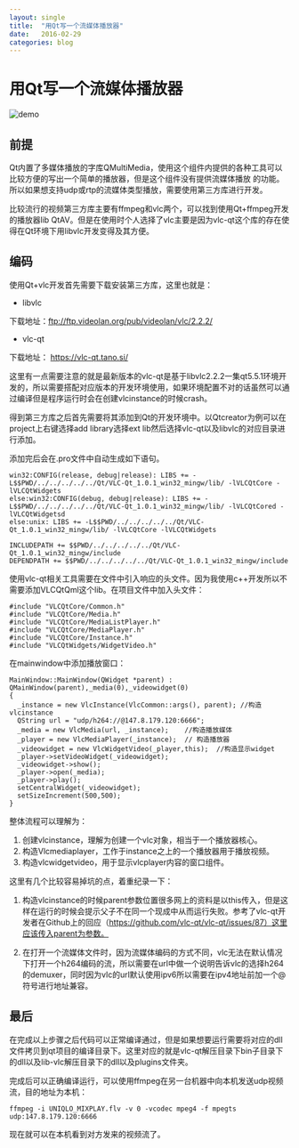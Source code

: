 ```yaml
---
layout: single
title:  "用Qt写一个流媒体播放器"
date:   2016-02-29
categories: blog
---
```



# 用Qt写一个流媒体播放器

![demo](SPWW.github.io/images/20160229122845.png)
## 前提

Qt内置了多媒体播放的字库QMultiMedia，使用这个组件内提供的各种工具可以比较方便的写出一个简单的播放器，但是这个组件没有提供流媒体播放
的功能。所以如果想支持udp或rtp的流媒体类型播放，需要使用第三方库进行开发。

比较流行的视频第三方库主要有ffmpeg和vlc两个，可以找到使用Qt+ffmpeg开发的播放器lib QtAV。但是在使用时个人选择了vlc主要是因为vlc-qt这个库的存在使得在Qt环境下用libvlc开发变得及其方便。


## 编码

使用Qt+vlc开发首先需要下载安装第三方库，这里也就是：

  * libvlc

  下载地址：ftp://ftp.videolan.org/pub/videolan/vlc/2.2.2/

  * vlc-qt

  下载地址： https://vlc-qt.tano.si/

这里有一点需要注意的就是最新版本的vlc-qt是基于libvlc2.2.2一集qt5.5.1环境开发的，所以需要搭配对应版本的开发环境使用，如果环境配置不对的话虽然可以通过编译但是程序运行时会在创建vlcinstance的时候crash。

得到第三方库之后首先需要将其添加到Qt的开发环境中。以Qtcreator为例可以在project上右键选择add library选择ext lib然后选择vlc-qt以及libvlc的对应目录进行添加。

添加完后会在.pro文件中自动生成如下语句。

    win32:CONFIG(release, debug|release): LIBS += -L$$PWD/../../../../../Qt/VLC-Qt_1.0.1_win32_mingw/lib/ -lVLCQtCore -lVLCQtWidgets
    else:win32:CONFIG(debug, debug|release): LIBS += -L$$PWD/../../../../../Qt/VLC-Qt_1.0.1_win32_mingw/lib/ -lVLCQtCored -lVLCQtWidgetsd
    else:unix: LIBS += -L$$PWD/../../../../../Qt/VLC-Qt_1.0.1_win32_mingw/lib/ -lVLCQtCore -lVLCQtWidgets

    INCLUDEPATH += $$PWD/../../../../../Qt/VLC-Qt_1.0.1_win32_mingw/include
    DEPENDPATH += $$PWD/../../../../../Qt/VLC-Qt_1.0.1_win32_mingw/include


使用vlc-qt相关工具需要在文件中引入响应的头文件。因为我使用c++开发所以不需要添加VLCQtQml这个lib。在项目文件中加入头文件：

    #include "VLCQtCore/Common.h"
    #include "VLCQtCore/Media.h"
    #include "VLCQtCore/MediaListPlayer.h"
    #include "VLCQtCore/MediaPlayer.h"
    #include "VLCQtCore/Instance.h"
    #include "VLCQtWidgets/WidgetVideo.h"


在mainwindow中添加播放窗口：

    MainWindow::MainWindow(QWidget *parent) :
    QMainWindow(parent),_media(0),_videowidget(0)
    {
      _instance = new VlcInstance(VlcCommon::args(), parent); //构造vlcinstance
      QString url = "udp/h264://@147.8.179.120:6666";
      _media = new VlcMedia(url, _instance);    //构造播放媒体
      _player = new VlcMediaPlayer(_instance);  // 构造播放器
      _videowidget = new VlcWidgetVideo(_player,this);  //构造显示widget
      _player->setVideoWidget(_videowidget);
      _videowidget->show();
      _player->open(_media);
      _player->play();
      setCentralWidget(_videowidget);
      setSizeIncrement(500,500);
    }


整体流程可以理解为：

  1. 创建vlcinstance，理解为创建一个vlc对象，相当于一个播放器核心。
  2. 构造Vlcmediaplayer，工作于instance之上的一个播放器用于播放视频。
  3. 构造vlcwidgetvideo，用于显示vlcplayer内容的窗口组件。

这里有几个比较容易掉坑的点，着重纪录一下：

  1. 构造vlcinstance的时候parent参数位置很多网上的资料是以this传入，但是这样在运行的时候会提示父子不在同一个现成中从而运行失败。参考了vlc-qt开发者在Github上的回应（https://github.com/vlc-qt/vlc-qt/issues/87）这里应该传入parent为参数。

  2. 在打开一个流媒体文件时，因为流媒体编码的方式不同，vlc无法在默认情况下打开一个h264编码的流，所以需要在url中做一个说明告诉vlc的选择h264的demuxer，同时因为vlc的url默认使用ipv6所以需要在ipv4地址前加一个@符号进行地址兼容。

## 最后

在完成以上步骤之后代码可以正常编译通过，但是如果想要运行需要将对应的dll文件拷贝到qt项目的编译目录下。这里对应的就是vlc-qt解压目录下bin子目录下的dll以及lib-vlc解压目录下的dll以及plugins文件夹。

完成后可以正确编译运行，可以使用ffmpeg在另一台机器中向本机发送udp视频流，目的地址为本机：

    ffmpeg -i UNIQLO_MIXPLAY.flv -v 0 -vcodec mpeg4 -f mpegts udp:147.8.179.120:6666

现在就可以在本机看到对方发来的视频流了。

